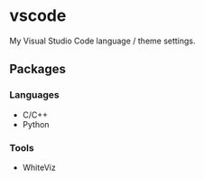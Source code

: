 # vscode

My Visual Studio Code language / theme settings.

## Packages

### Languages

* C/C++
* Python

### Tools

* WhiteViz
